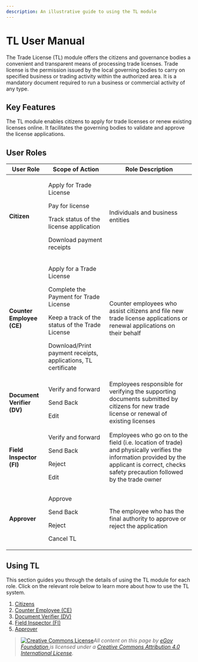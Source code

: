 ```yaml
---
description: An illustrative guide to using the TL module
---
```


# TL User Manual

The Trade License (TL) module offers the citizens and governance bodies a convenient and transparent means of processing trade licenses. Trade license is the permission issued by the local governing bodies to carry on specified business or trading activity within the authorized area. It is a mandatory document required to run a business or commercial activity of any type.

## Key Features

The TL module enables citizens to apply for trade licenses or renew existing licenses online. It facilitates the governing bodies to validate and approve the license applications.

## User Roles

| **User Role**              | **Scope of Action**                                                                                                                                                                                     | **Role Description**                                                                                                                                                                         |
| -------------------------- | ------------------------------------------------------------------------------------------------------------------------------------------------------------------------------------------------------- | -------------------------------------------------------------------------------------------------------------------------------------------------------------------------------------------- |
| **Citizen**                | <p>Apply for Trade License</p><p>Pay for license</p><p>Track status of the license application</p><p>Download payment receipts</p>                                                                      | Individuals and business entities                                                                                                                                                            |
| **Counter Employee (CE)**  | <p>Apply for a Trade License</p><p>Complete the Payment for Trade License</p><p>Keep a track of the status of the Trade License</p><p>Download/Print payment receipts, applications, TL certificate</p> | Counter employees who assist citizens and file new trade license applications or renewal applications on their behalf                                                                        |
| **Document Verifier (DV)** | <p>Verify and forward</p><p>Send Back</p><p>Edit</p>                                                                                                                                                    | Employees responsible for verifying the supporting documents submitted by citizens for new trade license or renewal of existing licenses                                                     |
| **Field Inspector (FI)**   | <p>Verify and forward</p><p>Send Back</p><p>Reject</p><p>Edit</p>                                                                                                                                       | Employees who go on to the field (i.e. location of trade) and physically verifies the information provided by the applicant is correct, checks safety precaution followed by the trade owner |
| **Approver**               | <p>Approve</p><p>Send Back</p><p>Reject</p><p>Cancel TL</p>                                                                                                                                             | The employee who has the final authority to approve or reject the application                                                                                                                |

## **Using TL**

This section guides you through the details of using the TL module for each role. Click on the relevant role below to learn more about how to use the TL system.

1. [Citizens](citizen-user-manual.md)
2. [Counter Employee (CE)](employee-user-manual.md)
3. [Document Verifier (DV)](employee-user-manual.md#document-verifier-dv)
4. [Field Inspector (FI)](employee-user-manual.md#field-inspector-fi)
5. [Approver](employee-user-manual.md#approver)

> [![Creative Commons License](https://i.creativecommons.org/l/by/4.0/80x15.png)](http://creativecommons.org/licenses/by/4.0/)_All content on this page by_ [_eGov Foundation_ ](https://egov.org.in/)_is licensed under a_ [_Creative Commons Attribution 4.0 International License_](http://creativecommons.org/licenses/by/4.0/)_._
